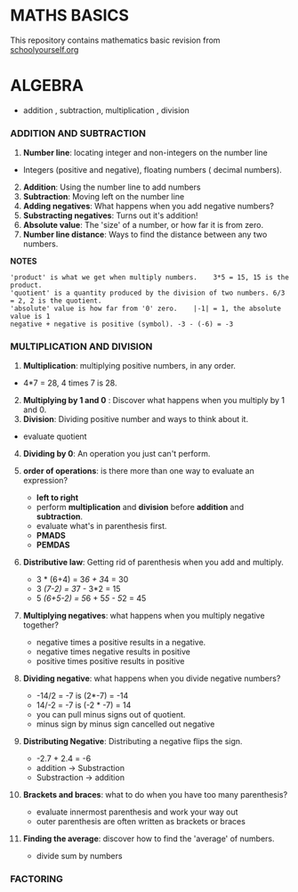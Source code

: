 # MATHS BASICS

This repository contains mathematics basic revision from [schoolyourself.org](https://schoolyourself.org/)  

# ALGEBRA

* addition , subtraction, multiplication , division

### ADDITION AND SUBTRACTION
1. **Number line**: locating integer and non-integers on the number line  
  + Integers (positive and negative), floating numbers ( decimal numbers).  
2. **Addition**: Using the number line to add numbers
3. **Subtraction**: Moving left on the number line
4. **Adding negatives**: What happens when you add negative numbers?
5. **Substracting negatives**: Turns out it's addition!
6. **Absolute value**: The 'size' of a number, or how far it is from zero.
7. **Number line distance**: Ways to find the distance between any two numbers.

**NOTES**
```
'product' is what we get when multiply numbers.    3*5 = 15, 15 is the product.
'quotient' is a quantity produced by the division of two numbers. 6/3 = 2, 2 is the quotient.
'absolute' value is how far from '0' zero.    |-1| = 1, the absolute value is 1
negative + negative is positive (symbol). -3 - (-6) = -3 
```

### MULTIPLICATION AND DIVISION
1. **Multiplication**: multiplying positive numbers, in any order.
  + 4*7 = 28, 4 times 7 is 28.  
2. **Multiplying by 1 and 0** : Discover what happens when you multiply by 1 and 0.  
3. **Division**: Dividing positive number and ways to think about it.
  + evaluate quotient
4. **Dividing by 0**: An operation you just can't perform.

5. **order of operations**: is there more than one way to evaluate an expression?
	+ **left to right**
	+ perform **multiplication** and **division** before **addition** and **subtraction**.
	+ evaluate what's in parenthesis first.
	+ **PMADS**
	+ **PEMDAS**
6. **Distributive law**: Getting rid of parenthesis when you add and multiply.  
	+ 3 * (6+4) = 3*6 + 3*4 = 30  
	+ 3 *(7-2) = 3*7 - 3*2 = 15  
	+ 5 *(6+5-2) = 5*6 + 5*5 - 5*2 = 45  
7. **Multiplying negatives**: what happens when you multiply  negative together?
	+ negative times a positive results in a negative.
	+ negative times negative results in positive
	+ positive times positive results in positive
8. **Dividing negative**: what happens when you divide negative numbers?  
	+ -14/2 = -7 is (2*-7) = -14
	+ 14/-2 = -7 is (-2 * -7) = 14
	+ you can pull minus signs out of quotient.
	+ minus sign by minus sign cancelled out negative  
9. **Distributing Negative**: Distributing a negative flips the sign.
	+ -2.7 + 2.4 = -6
	+ addition -> Substraction
	+ Substraction -> addition
10. **Brackets and braces**: what to do when you have too many parenthesis?  
	+ evaluate innermost parenthesis and work your way out  
	+ outer parenthesis are often written as brackets or braces 
11. **Finding the average**: discover how to find the 'average' of numbers.  
	+ divide sum by numbers

### FACTORING

	
